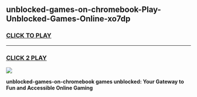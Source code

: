 
## unblocked-games-on-chromebook-Play-Unblocked-Games-Online-xo7dp
<h3>
<a href="https://premium76.site?title=unblocked-games-on-chromebook&ref=24A">CLICK TO PLAY</a></h3>
<hr>

<h3>
<a href="https://premium76.site?title=unblocked-games-on-chromebook&ref=24A">CLICK 2 PLAY</a>
  
</h3>

<a href="https://premium76.site?title=unblocked-games-on-chromebook&ref=24A"><img src="https://clearcache.store/games.png"></a>


**unblocked-games-on-chromebook games unblocked: Your Gateway to Fun and Accessible Online Gaming**
